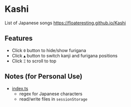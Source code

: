 <style>code{font-family: monospace}</style>

# Kashi
List of Japanese songs
https://floateresting.github.io/Kashi

## Features
- Click `0` button to hide/show furigana
- Click `▲` button to switch kanji and furigana positions
- Click `Ξ` to scroll to top

## Notes (for Personal Use)
- [index.ts](/src/scripts/index.ts)
    - regex for Japanese characters
    - read/write files in `sessionStorage`
    

